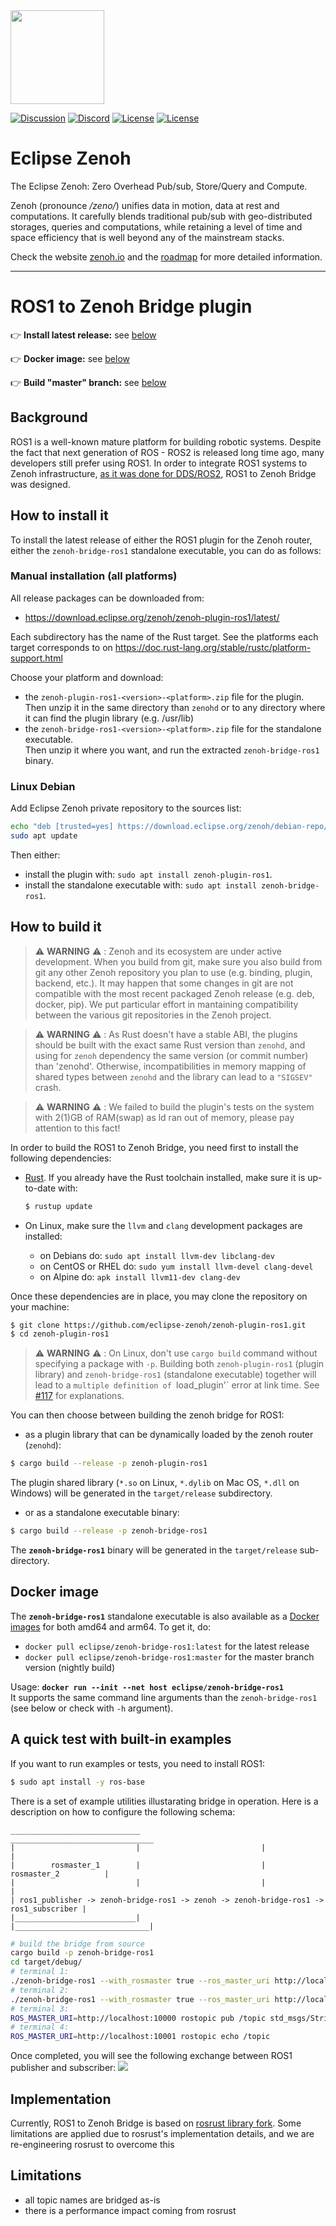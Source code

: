 <img src="https://raw.githubusercontent.com/eclipse-zenoh/zenoh/master/zenoh-dragon.png" height="150">

<!--- 
[![CI](https://github.com/eclipse-zenoh/zenoh-plugin-ros1/workflows/Rust/badge.svg)](https://github.com/eclipse-zenoh/zenoh-plugin-ros1/actions?query=workflow%3ARust)
--->
[![Discussion](https://img.shields.io/badge/discussion-on%20github-blue)](https://github.com/eclipse-zenoh/roadmap/discussions)
[![Discord](https://img.shields.io/badge/chat-on%20discord-blue)](https://discord.gg/2GJ958VuHs)
[![License](https://img.shields.io/badge/License-EPL%202.0-blue)](https://choosealicense.com/licenses/epl-2.0/)
[![License](https://img.shields.io/badge/License-Apache%202.0-blue.svg)](https://opensource.org/licenses/Apache-2.0)

# Eclipse Zenoh
The Eclipse Zenoh: Zero Overhead Pub/sub, Store/Query and Compute.

Zenoh (pronounce _/zeno/_) unifies data in motion, data at rest and computations. It carefully blends traditional pub/sub with geo-distributed storages, queries and computations, while retaining a level of time and space efficiency that is well beyond any of the mainstream stacks.

Check the website [zenoh.io](http://zenoh.io) and the [roadmap](https://github.com/eclipse-zenoh/roadmap) for more detailed information.

-------------------------------
# ROS1 to Zenoh Bridge plugin

:point_right: **Install latest release:** see [below](#How-to-install-it)

:point_right: **Docker image:** see [below](#Docker-image)

:point_right: **Build "master" branch:** see [below](#How-to-build-it)

## Background
ROS1 is a well-known mature platform for building robotic systems. Despite the fact that next generation of ROS - ROS2 is released long time ago, many developers still prefer using ROS1. In order to integrate ROS1 systems to Zenoh infrastructure, [as it was done for DDS/ROS2](https://github.com/eclipse-zenoh/zenoh-plugin-dds), ROS1 to Zenoh Bridge was designed.

## How to install it

To install the latest release of either the ROS1 plugin for the Zenoh router, either the `zenoh-bridge-ros1` standalone executable, you can do as follows:

### Manual installation (all platforms)

All release packages can be downloaded from:  
 - https://download.eclipse.org/zenoh/zenoh-plugin-ros1/latest/   

Each subdirectory has the name of the Rust target. See the platforms each target corresponds to on https://doc.rust-lang.org/stable/rustc/platform-support.html

Choose your platform and download:
 - the `zenoh-plugin-ros1-<version>-<platform>.zip` file for the plugin.  
   Then unzip it in the same directory than `zenohd` or to any directory where it can find the plugin library (e.g. /usr/lib)
 - the `zenoh-bridge-ros1-<version>-<platform>.zip` file for the standalone executable.  
   Then unzip it where you want, and run the extracted `zenoh-bridge-ros1` binary.

### Linux Debian

Add Eclipse Zenoh private repository to the sources list:

```bash
echo "deb [trusted=yes] https://download.eclipse.org/zenoh/debian-repo/ /" | sudo tee -a /etc/apt/sources.list > /dev/null
sudo apt update
```
Then either:
  - install the plugin with: `sudo apt install zenoh-plugin-ros1`.
  - install the standalone executable with: `sudo apt install zenoh-bridge-ros1`.

## How to build it

> :warning: **WARNING** :warning: : Zenoh and its ecosystem are under active development. When you build from git, make sure you also build from git any other Zenoh repository you plan to use (e.g. binding, plugin, backend, etc.). It may happen that some changes in git are not compatible with the most recent packaged Zenoh release (e.g. deb, docker, pip). We put particular effort in mantaining compatibility between the various git repositories in the Zenoh project.

> :warning: **WARNING** :warning: : As Rust doesn't have a stable ABI, the plugins should be
built with the exact same Rust version than `zenohd`, and using for `zenoh` dependency the same version (or commit number) than 'zenohd'.
Otherwise, incompatibilities in memory mapping of shared types between `zenohd` and the library can lead to a `"SIGSEV"` crash.

> :warning: **WARNING** :warning: : We failed to build the plugin's tests on the system with 2(1)GB of RAM(swap) as ld ran out of memory, please pay attention to this fact!

In order to build the ROS1 to Zenoh Bridge, you need first to install the following dependencies:

- [Rust](https://www.rust-lang.org/tools/install). If you already have the Rust toolchain installed, make sure it is up-to-date with:

   ```bash
   $ rustup update
   ```

- On Linux, make sure the `llvm` and `clang` development packages are installed:
   - on Debians do: `sudo apt install llvm-dev libclang-dev`
   - on CentOS or RHEL do: `sudo yum install llvm-devel clang-devel`
   - on Alpine do: `apk install llvm11-dev clang-dev`

Once these dependencies are in place, you may clone the repository on your machine:

```bash
$ git clone https://github.com/eclipse-zenoh/zenoh-plugin-ros1.git
$ cd zenoh-plugin-ros1
```

> :warning: **WARNING** :warning: : On Linux, don't use `cargo build` command without specifying a package with `-p`. Building both `zenoh-plugin-ros1` (plugin library) and `zenoh-bridge-ros1` (standalone executable) together will lead to a `multiple definition of `load_plugin'` error at link time. See [#117](https://github.com/eclipse-zenoh/zenoh-plugin-dds/issues/117#issuecomment-1439694331) for explanations.

You can then choose between building the zenoh bridge for ROS1:
- as a plugin library that can be dynamically loaded by the zenoh router (`zenohd`):
```bash
$ cargo build --release -p zenoh-plugin-ros1
```
The plugin shared library (`*.so` on Linux, `*.dylib` on Mac OS, `*.dll` on Windows) will be generated in the `target/release` subdirectory.

- or as a standalone executable binary:
```bash
$ cargo build --release -p zenoh-bridge-ros1
```
The **`zenoh-bridge-ros1`** binary will be generated in the `target/release` sub-directory.

## Docker image
The **`zenoh-bridge-ros1`** standalone executable is also available as a [Docker images](https://hub.docker.com/r/eclipse/zenoh-bridge-ros1/tags?page=1&ordering=last_updated) for both amd64 and arm64. To get it, do:
  - `docker pull eclipse/zenoh-bridge-ros1:latest` for the latest release
  - `docker pull eclipse/zenoh-bridge-ros1:master` for the master branch version (nightly build)

Usage: **`docker run --init --net host eclipse/zenoh-bridge-ros1`**  
It supports the same command line arguments than the `zenoh-bridge-ros1` (see below or check with `-h` argument).

## A quick test with built-in examples

If you want to run examples or tests, you need to install ROS1:
```bash
$ sudo apt install -y ros-base
```

There is a set of example utilities illustarating bridge in operation.
Here is a description on how to configure the following schema:
```
_____________________________                           ________________________________
|                           |                           |                              |
|        rosmaster_1        |                           |         rosmaster_2          |
|                           |                           |                              |
| ros1_publisher -> zenoh-bridge-ros1 -> zenoh -> zenoh-bridge-ros1 -> ros1_subscriber |
|___________________________|                           |______________________________|
```

```bash
# build the bridge from source
cargo build -p zenoh-bridge-ros1
cd target/debug/
# terminal 1:
./zenoh-bridge-ros1 --with_rosmaster true --ros_master_uri http://localhost:10000
# terminal 2:
./zenoh-bridge-ros1 --with_rosmaster true --ros_master_uri http://localhost:10001
# terminal 3:
ROS_MASTER_URI=http://localhost:10000 rostopic pub /topic std_msgs/String -r 1 test_message
# terminal 4:
ROS_MASTER_URI=http://localhost:10001 rostopic echo /topic
```

Once completed, you will see the following exchange between ROS1 publisher and subscriber:
<img src="ros_pubsub.png">

## Implementation
Currently, ROS1 to Zenoh Bridge is based on [rosrust library fork](https://github.com/ZettaScaleLabs/rosrust). Some limitations are applied due to rosrust's implementation details, and we are re-engineering rosrust to overcome this

## Limitations
- all topic names are bridged as-is
- there is a performance impact coming from rosrust

